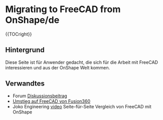 # Migrating to FreeCAD from OnShape/de

 {{TOCright}}

## Hintergrund

Diese Seite ist für Anwender gedacht, die sich für die Arbeit mit FreeCAD interessieren und aus der OnShape Welt kommen.

## Verwandtes

-   Forum [Diskussionsbeitrag](https://forum.freecadweb.org/viewtopic.php?f=8&t=50973&p=437872#p437863)
-   [Umstieg auf FreeCAD von Fusion360](Migrating_to_FreeCAD_from_Fusion360/de.md)
-   Joko Engineering [video](https://youtu.be/oH8GOR8Jx88) Seite-für-Seite Vergleich von FreeCAD mit OnShape



